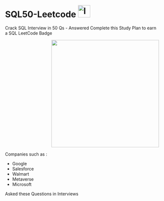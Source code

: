 # SQL50-Leetcode <a href="https://leetcode.com/" target="_blank" rel="noreferrer"> <img src="https://leetcode.com/static/images/LeetCode_logo_rvs.png" alt="leetcode" width="40" height="40"/> </a>
Crack SQL Interview in 50 Qs - Answered
Complete this Study Plan to earn a SQL LeetCode Badge
<div align = "right">
 <img src = "https://institute.careerguide.com/wp-content/uploads/2020/09/interviewp_dribbble.gif" style="width: 22rem;" />
 </div>
 
Companies such as :
* Google
* Salesforce
* Walmart
* Metaverse
* Microsoft
 
Asked these Questions in Interviews
